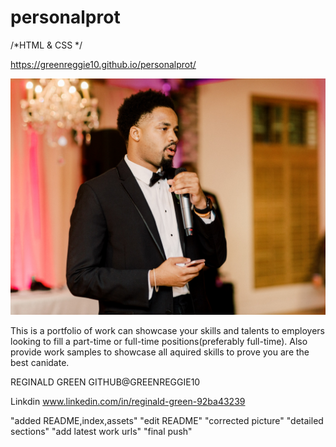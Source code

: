 <!-- Title -->
# personalprot

<!-- list of technologies used -->
/*HTML & CSS */

<!-- URL to hosted site -->
https://greenreggie10.github.io/personalprot/


<!-- picture of site -->
![alt text](/F4C07277-688B-4119-BC8C-60C8935DA5CF.jpeg)

<!-- description of the site purpose -->
This is a portfolio of work can showcase your skills and talents to employers looking to fill a part-time or full-time positions(preferably full-time). Also provide work samples to showcase all aquired skills to prove you are the best canidate. 

<!-- author & contributors -->
REGINALD GREEN GITHUB@GREENREGGIE10


Linkdin www.linkedin.com/in/reginald-green-92ba43239
<!-- updates -->
"added README,index,assets"
"edit README"
"corrected picture"
"detailed sections"
"add latest work urls"
"final push"


